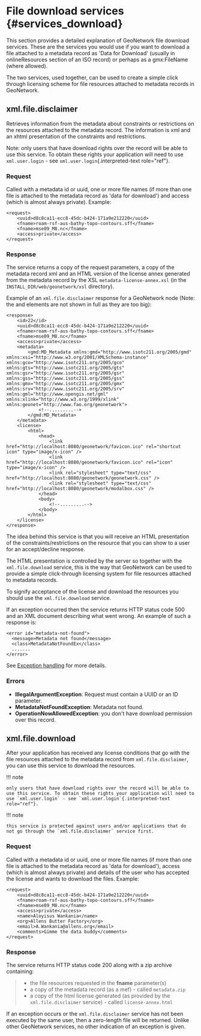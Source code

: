 # File download services {#services_download}

This section provides a detailed explanation of GeoNetwork file download services. These are the services you would use if you want to download a file attached to a metadata record as 'Data for Download' (usually in onlineResources section of an ISO record) or perhaps as a gmx:FileName (where allowed).

The two services, used together, can be used to create a simple click through licensing scheme for file resources attached to metadata records in GeoNetwork.

## xml.file.disclaimer

Retrieves information from the metadata about constraints or restrictions on the resources attached to the metadata record. The information is xml and an xhtml presentation of the constraints and restrictions.

Note: only users that have download rights over the record will be able to use this service. To obtain these rights your application will need to use `xml.user.login` - see `xml.user.login`{.interpreted-text role="ref"}.

### Request

Called with a metadata id or uuid, one or more file names (if more than one file is attached to the metadata record as 'data for download') and access (which is almost always private). Example:

    <request>
        <uuid>d8c8ca11-ecc8-45dc-b424-171a9e212220</uuid>
        <fname>roam-rsf-aus-bathy-topo-contours.sff</fname>
        <fname>mse09_M8.nc</fname>
        <access>private</access>
    </request>

### Response

The service returns a copy of the request parameters, a copy of the metadata record xml and an HTML version of the license annex generated from the metadata record by the XSL `metadata-license-annex.xsl` (in the `INSTALL_DIR/web/geonetwork/xsl` directory).

Example of an `xml.file.disclaimer` response for a GeoNetwork node (Note: the <metadata> and <license> elements are not shown in full as they are too big):

    <response>
        <id>22</id>
        <uuid>d8c8ca11-ecc8-45dc-b424-171a9e212220</uuid>
        <fname>roam-rsf-aus-bathy-topo-contours.sff</fname>
        <fname>mse09_M8.nc</fname>
        <access>private</access>
        <metadata>
            <gmd:MD_Metadata xmlns:gmd="http://www.isotc211.org/2005/gmd" xmlns:xsi="http://www.w3.org/2001/XMLSchema-instance" xmlns:gco="http://www.isotc211.org/2005/gco" xmlns:gts="http://www.isotc211.org/2005/gts" xmlns:gsr="http://www.isotc211.org/2005/gsr" xmlns:gss="http://www.isotc211.org/2005/gss" xmlns:gmx="http://www.isotc211.org/2005/gmx" xmlns:srv="http://www.isotc211.org/2005/srv" xmlns:gml="http://www.opengis.net/gml" xmlns:xlink="http://www.w3.org/1999/xlink" xmlns:geonet="http://www.fao.org/geonetwork">
                <!--.........-->
            </gmd:MD_Metadata>
        </metadata>
        <license>
            <html>
                <head>
                    <link href="http://localhost:8080/geonetwork/favicon.ico" rel="shortcut icon" type="image/x-icon" />
                    <link href="http://localhost:8080/geonetwork/favicon.ico" rel="icon" type="image/x-icon" />
                    <link rel="stylesheet" type="text/css" href="http://localhost:8080/geonetwork/geonetwork.css" />
                    <link rel="stylesheet" type="text/css" href="http://localhost:8080/geonetwork/modalbox.css" />
                </head>
                <body>
                    <!--.........-->
                </body>
            </html>
        </license>
    </response>

The idea behind this service is that you will receive an HTML presentation of the constraints/restrictions on the resource that you can show to a user for an accept/decline response.

The HTML presentation is controlled by the server so together with the `xml.file.download` service, this is the way that GeoNetwork can be used to provide a simple click-through licensing system for file resources attached to metadata records.

To signify acceptance of the license and download the resources you should use the `xml.file.download` service.

If an exception occurred then the service returns HTTP status code 500 and an XML document describing what went wrong. An example of such a response is:

    <error id="metadata-not-found">
      <message>Metadata not found</message>
      <class>MetadataNotFoundEx</class>
      .......
    </error>

See [Exception handling](services_calling.md#exception_handling) for more details.

### Errors

-   **IllegalArgumentException**: Request must contain a UUID or an ID parameter.
-   **MetadataNotFoundException**: Metadata not found.
-   **OperationNowAllowedException**: you don't have download permission over this record.

## xml.file.download

After your application has received any license conditions that go with the file resources attached to the metadata record from `xml.file.disclaimer`, you can use this service to download the resources.

!!! note

    only users that have download rights over the record will be able to use this service. To obtain these rights your application will need to use `xml.user.login` - see `xml.user.login`{.interpreted-text role="ref"}.


!!! note

    this service is protected against users and/or applications that do not go through the `xml.file.disclaimer` service first.


### Request

Called with a metadata id or uuid, one or more file names (if more than one file is attached to the metadata record as 'data for download'), access (which is almost always private) and details of the user who has accepted the license and wants to download the files. Example:

    <request>
        <uuid>d8c8ca11-ecc8-45dc-b424-171a9e212220</uuid>
        <fname>roam-rsf-aus-bathy-topo-contours.sff</fname>
        <fname>mse09_M8.nc</fname>
        <access>private</access>
        <name>Aloyisus Wankania</name>
        <org>Allens Butter Factory</org>
        <email>A.Wankania@allens.org</email>
        <comments>Gimme the data buddy</comments>
    </request>

### Response

The service returns HTTP status code 200 along with a zip archive containing:

> -   the file resources requested in the **fname** parameter(s)
> -   a copy of the metadata record (as a mef) - called `metadata.zip`
> -   a copy of the html license generated (as provided by the `xml.file.disclaimer` service) - called `license-annex.html`

If an exception occurs or the `xml.file.disclaimer` service has not been executed by the same user, then a zero-length file will be returned. Unlike other GeoNetwork services, no other indication of an exception is given.
